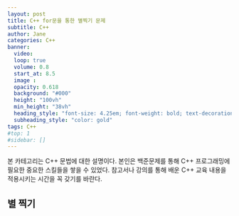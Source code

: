 ```yaml
---
layout: post
title: C++ for문을 통한 별찍기 문제
subtitle: C++
author: Jane
categories: C++ 
banner:
  video: 
  loop: true
  volume: 0.8
  start_at: 8.5
  image :
  opacity: 0.618
  background: "#000"
  height: "100vh"
  min_height: "38vh"
  heading_style: "font-size: 4.25em; font-weight: bold; text-decoration: underline"
  subheading_style: "color: gold"
tags: C++ 
#top: 1
#sidebar: []
---
```

본 카테고리는 C++ 문법에 대한 설명이다. 본인은 백준문제를 통해 C++ 프로그래밍에 필요한 중요한 스킬들을 쌓을 수 있었다. 참고서나 강의를 통해 배운 C++ 교육 내용을 적용시키는 시간을 꼭 갖기를 바란다. 

## 별 찍기

